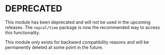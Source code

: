 # DEPRECATED

This module has been deprecated and will not be used in the upcoming releases. The `nepcal/time` package is now the recommended
way to access this functionality.

This module only exists for backward compatibility reasons and will be permanently deleted at some point in the future.
